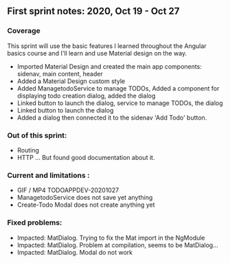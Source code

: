 ## First sprint notes: 2020, Oct 19 - Oct 27

### Coverage
This sprint will use the basic features I learned throughout the Angular basics course and I'll learn and use Material design on the way.

- Imported Material Design and created the main app components: sidenav, main content, header
- Added a Material Design custom style 
- Added ManagetodoService to manage TODOs, Added a component for displaying todo creation dialog, added the dialog
- Linked button to launch the dialog, service to manage TODOs, the dialog
- Linked button to launch the dialog
- Added a dialog then connected it to the sidenav 'Add Todo' button.

### Out of this sprint:
- Routing 
- HTTP
... But found good documentation about it.

### Current and limitations : 

- GIF / MP4 TODOAPPDEV-20201027
- ManagetodoService does not save yet anything
- Create-Todo Modal does not create anything yet 

### Fixed problems: 

- Impacted: MatDialog. Trying to fix the Mat import in the NgModule
- Impacted: MatDialog. Problem at compilation, seems to be MatDialog...
- Impacted: MatDialog. Modal do not work